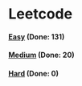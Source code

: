 # Leetcode

<h4><a href="https://github.com/lon-yang/leetcode/blob/master/docs/Easy.md">Easy</a>  (Done: 131)</h4>
<h4><a href="https://github.com/lon-yang/leetcode/blob/master/docs/Medium.md">Medium</a>  (Done: 20)</h4>
<h4><a href="https://github.com/lon-yang/leetcode/blob/master/docs/Hard.md">Hard</a>  (Done: 0)</h4>
